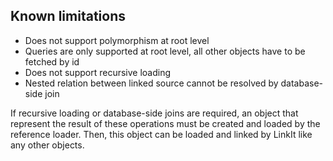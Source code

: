 Known limitations
---------------
- Does not support polymorphism at root level
- Queries are only supported at root level, all other objects have to be fetched by id
- Does not support recursive loading
- Nested relation between linked source cannot be resolved by database-side join

If recursive loading or database-side joins are required, an object that represent the result of these operations must be created and loaded by the reference loader. Then, this object can be loaded and linked by LinkIt like any other objects.
